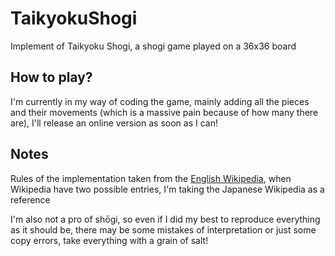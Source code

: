 # TaikyokuShogi
Implement of Taikyoku Shogi, a shogi game played on a 36x36 board

## How to play?
I'm currently in my way of coding the game, mainly adding all the pieces and their movements (which is a massive pain because of how many there are), I'll release an online version as soon as I can!

## Notes
Rules of the implementation taken from the [English Wikipedia](https://en.wikipedia.org/wiki/Taikyoku_shogi#Individual_pieces), when Wikipedia have two possible entries, I'm taking the Japanese Wikipedia as a reference

I'm also not a pro of shōgi, so even if I did my best to reproduce everything as it should be, there may be some mistakes of interpretation or just some copy errors, take everything with a grain of salt!